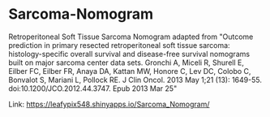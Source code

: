 # Sarcoma-Nomogram
Retroperitoneal Soft Tissue Sarcoma Nomogram adapted from "Outcome prediction in primary resected retroperitoneal soft tissue sarcoma: 
histology-specific overall survival and disease-free survival nomograms built on major sarcoma center data sets.
Gronchi A, Miceli R, Shurell E, Eilber FC, Eilber FR, Anaya DA, Kattan MW, Honore C, Lev DC, Colobo C, Bonvalot S, 
Mariani L, Pollock RE. J Clin Oncol. 2013 May 1;21 (13): 1649-55. doi:10.1200/JCO.2012.44.3747. Epub 2013 Mar 25"

Link: https://leafypix548.shinyapps.io/Sarcoma_Nomogram/ 
